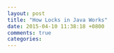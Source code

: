 ```yaml
---
layout: post
title: "How Locks in Java Works"
date: 2015-04-10 11:38:18 +0800
comments: true
categories: 
---
```

